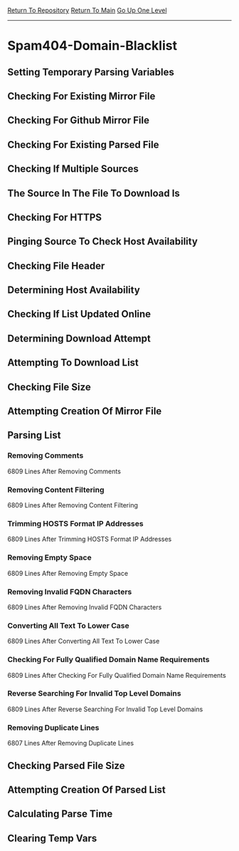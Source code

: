[Return To Repository](https://github.com/deathbybandaid/piholeparser/)
[Return To Main](https://github.com/deathbybandaid/piholeparser/blob/master/RecentRunLogs/Mainlog.md)
[Go Up One Level](https://github.com/deathbybandaid/piholeparser/blob/master/RecentRunLogs/TopLevelScripts/30-Processing-Blacklists.md)
____________________________________
# Spam404-Domain-Blacklist
## Setting Temporary Parsing Variables
## Checking For Existing Mirror File
## Checking For Github Mirror File
## Checking For Existing Parsed File
## Checking If Multiple Sources
## The Source In The File To Download Is
## Checking For HTTPS
## Pinging Source To Check Host Availability
## Checking File Header
## Determining Host Availability
## Checking If List Updated Online
## Determining Download Attempt
## Attempting To Download List
## Checking File Size
## Attempting Creation Of Mirror File
## Parsing List
### Removing Comments
6809 Lines After Removing Comments
### Removing Content Filtering
6809 Lines After Removing Content Filtering
### Trimming HOSTS Format IP Addresses
6809 Lines After Trimming HOSTS Format IP Addresses
### Removing Empty Space
6809 Lines After Removing Empty Space
### Removing Invalid FQDN Characters
6809 Lines After Removing Invalid FQDN Characters
### Converting All Text To Lower Case
6809 Lines After Converting All Text To Lower Case
### Checking For Fully Qualified Domain Name Requirements
6809 Lines After Checking For Fully Qualified Domain Name Requirements
### Reverse Searching For Invalid Top Level Domains
6809 Lines After Reverse Searching For Invalid Top Level Domains
### Removing Duplicate Lines
6807 Lines After Removing Duplicate Lines
## Checking Parsed File Size
## Attempting Creation Of Parsed List
## Calculating Parse Time
## Clearing Temp Vars
